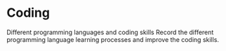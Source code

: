 # Coding
Different programming languages and coding skills
Record the different programming language learning processes and improve the coding skills.
